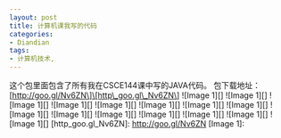 ```yaml
---
layout: post
title: 计算机课我写的代码
categories:
- Diandian
tags:
- 计算机技术, 
---
```

这个包里面包含了所有我在CSCE144课中写的JAVA代码。 包下载地址：\[http://goo.gl/Nv6ZN\]\[http\_goo.gl\_Nv6ZN\] !\[Image 1\]\[\]‍ !\[Image 1\]\[\]‍ !\[Image 1\]\[\]‍ !\[Image 1\]\[\]‍ !\[Image 1\]\[\]‍ !\[Image 1\]\[\]‍ !\[Image 1\]\[\]‍ !\[Image 1\]\[\]‍ !\[Image 1\]\[\]‍ !\[Image 1\]\[\]‍ !\[Image 1\]\[\]‍ !\[Image 1\]\[\]‍ !\[Image 1\]\[\]‍ !\[Image 1\]\[\]‍ !\[Image 1\]\[\]‍ \[http\_goo.gl\_Nv6ZN\]: http://goo.gl/Nv6ZN \[Image 1\]: